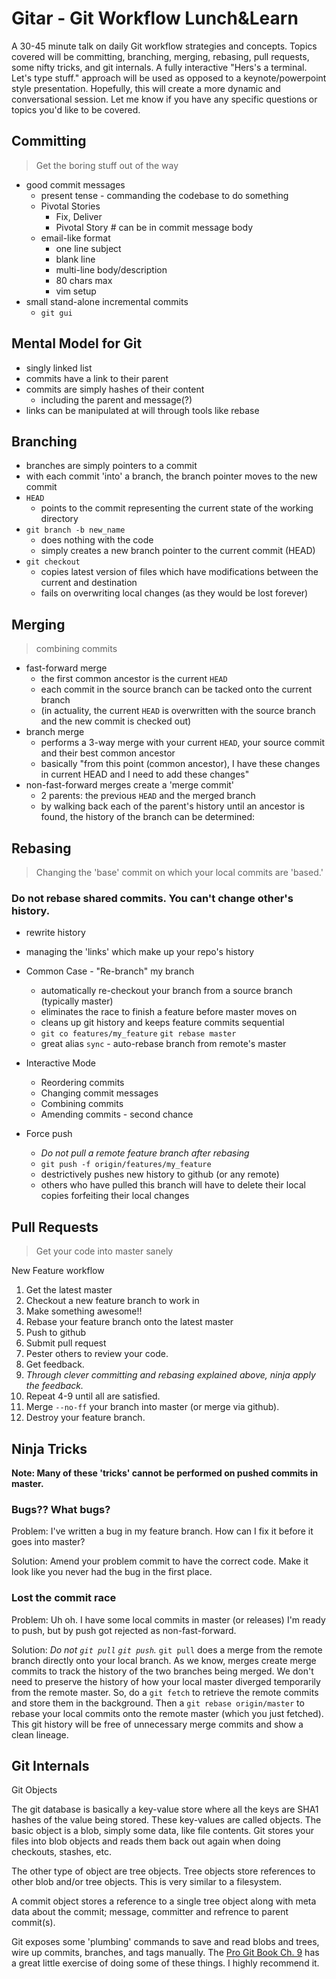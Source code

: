 # Gitar - Git Workflow Lunch&Learn

A 30-45 minute talk on daily Git workflow strategies and concepts.
Topics covered will be committing, branching, merging, rebasing,
pull requests, some nifty tricks, and git internals. A fully interactive
"Hers's a terminal. Let's type stuff." approach will be used as opposed to a
keynote/powerpoint style presentation. Hopefully, this will create a more
dynamic and conversational session. Let me know if you have any specific
questions or topics you'd like to be covered.


## Committing
> Get the boring stuff out of the way

* good commit messages
  * present tense - commanding the codebase to do something
  * Pivotal Stories
    * Fix, Deliver
    * Pivotal Story # can be in commit message body
  * email-like format
    * one line subject
    * blank line
    * multi-line body/description
    * 80 chars max
    * vim setup
* small stand-alone incremental commits
  * `git gui`

## Mental Model for Git
* singly linked list
* commits have a link to their parent
* commits are simply hashes of their content
  * including the parent and message(?)
* links can be manipulated at will through tools like rebase

## Branching
* branches are simply pointers to a commit
* with each commit 'into' a branch, the branch pointer moves to the new
commit
* `HEAD`
  * points to the commit representing the current state of the working
  directory
* `git branch -b new_name`
  * does nothing with the code
  * simply creates a new branch pointer to the current commit (HEAD)
* `git checkout`
  * copies latest version of files which have modifications between the
  current and destination
  * fails on overwriting local changes (as they would be lost forever)

## Merging
> combining commits

* fast-forward merge
  * the first common ancestor is the current `HEAD`
  * each commit in the source branch can be tacked onto the current branch
  * (in actuality, the current `HEAD` is overwritten with the source branch
  and the new commit is checked out)
* branch merge
  * performs a 3-way merge with your current `HEAD`, your source commit and
  their best common ancestor
  * basically "from this point (common ancestor), I have these changes in
  current HEAD and I need to add these changes"
* non-fast-forward merges create a 'merge commit'
  * 2 parents: the previous `HEAD` and the merged branch
  * by walking back each of the parent's history until an ancestor is found,
  the history of the branch can be determined:

## Rebasing
> Changing the 'base' commit on which your local commits are 'based.'

### Do not rebase shared commits. You can't change other's history.

* rewrite history
* managing the 'links' which make up your repo's history

* Common Case - "Re-branch" my branch
  * automatically re-checkout your branch from a source branch (typically
  master)
  * eliminates the race to finish a feature before master moves
  on
  * cleans up git history and keeps feature commits sequential
  * `git co features/my_feature`
    `git rebase master`
  * great alias `sync` - auto-rebase branch from remote's master
* Interactive Mode
  * Reordering commits
  * Changing commit messages
  * Combining commits
  * Amending commits - second chance
* Force push
  * *Do not pull a remote feature branch after rebasing*
  * `git push -f origin/features/my_feature`
  * destrictively pushes new history to github (or any remote)
  * others who have pulled this branch will have to delete their local copies
  forfeiting their local changes

## Pull Requests
> Get your code into master sanely

New Feature workflow
1. Get the latest master
2. Checkout a new feature branch to work in
3. Make something awesome!!
4. Rebase your feature branch onto the latest master
5. Push to github
6. Submit pull request
7. Pester others to review your code.
8. Get feedback.
9. *Through clever committing and rebasing explained above, ninja apply the
feedback.*
10. Repeat 4-9 until all are satisfied.
11. Merge `--no-ff` your branch into master (or merge via github).
12. Destroy your feature branch.

## Ninja Tricks
**Note: Many of these 'tricks' cannot be performed on pushed commits in
master.**

### Bugs?? What bugs?
Problem: I've written a bug in my feature branch. How can I fix it before it
goes into master?

Solution: Amend your problem commit to have the correct code. Make it look
like you never had the bug in the first place.

### Lost the commit race
Problem: Uh oh. I have some local commits in master (or releases) I'm ready to
push, but by push got rejected as non-fast-forward.

Solution: *Do not `git pull` `git push`.* `git pull` does a merge from the
remote branch directly onto your local branch. As we know, merges create
merge commits to track the history of the two branches being merged. We don't
need to preserve the history of how your local master diverged temporarily
from the remote master. So, do a `git fetch` to retrieve the remote commits
and store them in the background. Then a `git rebase origin/master` to rebase
your local commits onto the remote master (which you just fetched). This git
history will be free of unnecessary merge commits and show a clean lineage.

## Git Internals
Git Objects

The git database is basically a key-value store where all the keys are SHA1
hashes of the value being stored. These key-values are called objects. The
basic object is a blob, simply some data, like file contents. Git stores
your files into blob objects and reads them back out again when doing
checkouts, stashes, etc.

The other type of object are tree objects. Tree objects store references to
other blob and/or tree objects. This is very similar to a filesystem.

A commit object stores a reference to a single tree object along with meta
data about the commit; message, committer and refrence to parent commit(s).

Git exposes some 'plumbing' commands to save and read blobs and trees, wire up
commits, branches, and tags manually. The 
[Pro Git Book Ch. 9](http://git-scm.com/book/en/Git-Internals-Git-Objects) has
a great little exercise of doing some of these things. I highly recommend it.
